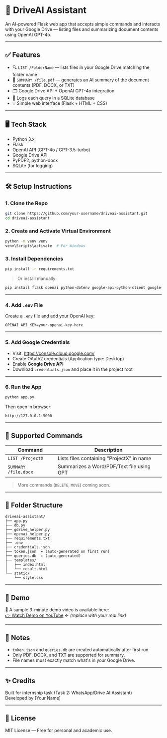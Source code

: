 
# 🚀 DriveAI Assistant

An AI-powered Flask web app that accepts simple commands and interacts with your Google Drive — listing files and summarizing document contents using OpenAI GPT-4o.

---

## ✅ Features

- 🔍 `LIST /FolderName` — lists files in your Google Drive matching the folder name
- 🧠 `SUMMARY /file.pdf` — generates an AI summary of the document contents (PDF, DOCX, or TXT)
- 🗂️ Google Drive API + OpenAI GPT-4o integration
- 📄 Logs each query in a SQLite database
- 💡 Simple web interface (Flask + HTML + CSS)

---

## 🖥️ Tech Stack

- Python 3.x
- Flask
- OpenAI API (GPT-4o / GPT-3.5-turbo)
- Google Drive API
- PyPDF2, python-docx
- SQLite (for logging)

---

## 🛠️ Setup Instructions

### 1. Clone the Repo

```bash
git clone https://github.com/your-username/driveai-assistant.git
cd driveai-assistant
```

### 2. Create and Activate Virtual Environment

```bash
python -m venv venv
venv\Scripts\activate  # For Windows
```

### 3. Install Dependencies

```bash
pip install -r requirements.txt
```

> Or install manually:
```bash
pip install flask openai python-dotenv google-api-python-client google-auth-httplib2 google-auth-oauthlib PyPDF2 python-docx
```

---

### 4. Add `.env` File

Create a `.env` file and add your OpenAI key:

```
OPENAI_API_KEY=your-openai-key-here
```

---

### 5. Add Google Credentials

- Visit: https://console.cloud.google.com/
- Create OAuth2 credentials (Application type: Desktop)
- Enable **Google Drive API**
- Download `credentials.json` and place it in the project root

---

### 6. Run the App

```bash
python app.py
```

Then open in browser:
```
http://127.0.0.1:5000
```

---

## 💬 Supported Commands

| Command                 | Description                                  |
|-------------------------|----------------------------------------------|
| `LIST /ProjectX`        | Lists files containing "ProjectX" in name    |
| `SUMMARY /file.docx`    | Summarizes a Word/PDF/Text file using GPT    |

> More commands (`DELETE`, `MOVE`) coming soon.

---

## 📁 Folder Structure

```
driveai-assistant/
├── app.py
├── db.py
├── gdrive_helper.py
├── openai_helper.py
├── requirements.txt
├── .env
├── credentials.json
├── token.json  ← (auto-generated on first run)
├── queries.db  ← (auto-generated)
├── templates/
│   ├── index.html
│   └── result.html
└── static/
    └── style.css
```

---

## 🧪 Demo

🎥 A sample 3-minute demo video is available here:  
[👉 Watch Demo on YouTube](https://www.youtube.com/) ← *(replace with your real link)*

---

## 📌 Notes

- `token.json` and `queries.db` are created automatically after first run.
- Only PDF, DOCX, and TXT are supported for summary.
- File names must exactly match what's in your Google Drive.

---

## ✨ Credits

Built for internship task (Task 2: WhatsApp/Drive AI Assistant)  
Developed by [Your Name]

---

## 📜 License

MIT License — Free for personal and academic use.
